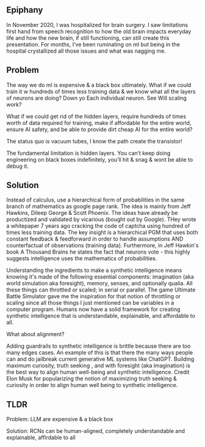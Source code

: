 
## Epiphany

In November 2020, I was hospitalized for brain surgery. I saw limitations first hand from speech recognition to how the old brain impacts everyday life and how the new brain, if still functioning, can still create this presentation. For months, I’ve been ruminating on ml but being in the hospital crystallized all those issues and what was nagging me.

## Problem
The way we do ml is expensive & a black box ultimately. What if we could train it w hundreds of times less training data & we know what all the layers of neurons are doing? Down yo Each individual neuron. See Will scaling work?

What if we could get rid of the hidden layers, require hundreds of times worth of data required for training, make if affordable for the entire world, ensure AI safety, and be able to provide dirt cheap AI for the entire world?

The status quo is vacuum tubes, I know the path create the transistor!

The fundamental limitation is hidden layers. You can’t keep doing engineering on black boxes indefinitely, you’ll hit & snag & wont be able to debug it.


## Solution

Instead of calculus, use a hierarchical form of probabilities in the same branch of mathematics as google page rank. The idea is mainly from Jeff Hawkins, Dileep George & Scott Phoenix. The ideas have already be productized and validated by vicarious (bought out by Google). THey wrote a whitepaper 7 years ago cracking the code of captcha using hundred of times less training data. The key insight is a hierarchical PGM that uses both constant feedback & feedforward in order to handle assumptions AND counterfactual of observations (training data). Furthermore, in Jeff Hawkin's book A Thousand Brains he states the fact that neurons vote - this highly suggests intelligence uses the mathematics of probabilities.

Understanding the ingredients to make a synthetic intelligence means knowing it's made of the following essential components: imagination (aka world simulation aka foresight), memory, senses, and optionally qualia. All these things can throttled or scaled; in serial or parallel. The game Ultimate Battle Simulator gave me the inspiration for that notion of throttling or scaling since all those things I just mentioned can be variables in a computer program. Humans now have a solid framework for creating synthetic intelligence that is understandable, explainable, and affordable to all.

What about alignment?

Adding guardrails to synthetic intelligence is brittle because there are too many edges cases. An example of this is that there the many ways people can and do jailbreak current generative ML systems like ChatGPT. Building maximum curiosity, truth seeking , and with foresight (aka imagination) is the best way to align human well-being and synthetic intelligence. Credit Elon Musk for popularizing the notion of maximizing truth seeking & curiosity in order to align human well being to synthetic intelligence.

## TLDR
Problem: LLM are expensive & a black box

Solution: RCNs can be human-aligned, completely understandable and explainable, affirdable to all

